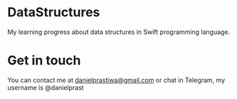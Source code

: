 # DataStructures

My learning progress about data structures in Swift programming language. 

# Get in touch
You can contact me at danielprastiwa@gmail.com or chat in Telegram, my username is @danielprast
